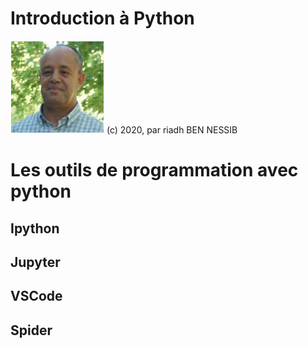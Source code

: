 # Introduction à Python

![](https://github.com/riadhbennessib/Tutoriels/blob/main/images/riadhbennessib.png)
(c) 2020, par riadh BEN NESSIB

# Les outils de programmation avec python
## Ipython
## Jupyter
## VSCode
## Spider
